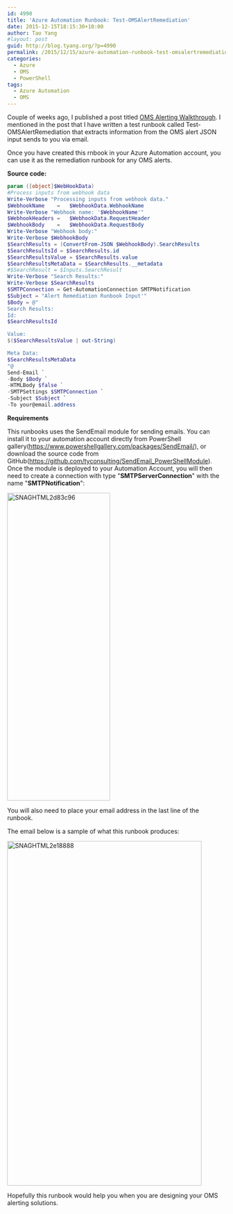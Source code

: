 ```yaml
---
id: 4990
title: 'Azure Automation Runbook: Test-OMSAlertRemediation'
date: 2015-12-15T18:15:30+10:00
author: Tao Yang
#layout: post
guid: http://blog.tyang.org/?p=4990
permalink: /2015/12/15/azure-automation-runbook-test-omsalertremediation/
categories:
  - Azure
  - OMS
  - PowerShell
tags:
  - Azure Automation
  - OMS
---
```

Couple of weeks ago, I published a post titled <a href="http://blog.tyang.org/2015/12/03/oms-alerting-walkthrough/">OMS Alerting Walkthrough</a>. I mentioned in the post that I have written a test runbook called Test-OMSAlertRemediation that extracts information from the OMS alert JSON input sends to you via email.

Once you have created this rnbook in your Azure Automation account, you can use it as the remediation runbook for any OMS alerts.

<strong>Source code:</strong>
```powershell
param ([object]$WebHookData)
#Process inputs from webhook data
Write-Verbose "Processing inputs from webhook data."
$WebhookName    =   $WebhookData.WebhookName
Write-Verbose "Webhook name: '$WebhookName'"
$WebhookHeaders =   $WebhookData.RequestHeader
$WebhookBody    =   $WebhookData.RequestBody
Write-Verbose "Webhook body:"
Write-Verbose $WebhookBody
$SearchResults = (ConvertFrom-JSON $WebhookBody).SearchResults
$SearchResultsId = $SearchResults.id
$SearchResultsValue = $SearchResults.value
$SearchResultsMetaData = $SearchResults.__metadata
#$SearchResult = $Inputs.SearchResult
Write-Verbose "Search Results:"
Write-Verbose $SearchResults
$SMTPConnection = Get-AutomationConnection SMTPNotification
$Subject = "Alert Remediation Runbook Input'"
$Body = @"
Search Results:
Id:
$SearchResultsId

Value:
$($SearchResultsValue | out-String)

Meta Data:
$SearchResultsMetaData
"@
Send-Email `
-Body $Body `
-HTMLBody $false `
-SMTPSettings $SMTPConnection `
-Subject $Subject `
-To your@email.address

```
<strong>Requirements</strong>

This runbooks uses the SendEmail module for sending emails. You can install it to your automation account directly from PowerShell gallery(<a title="https://www.powershellgallery.com/packages/SendEmail/" href="https://www.powershellgallery.com/packages/SendEmail/">https://www.powershellgallery.com/packages/SendEmail/</a>), or download the source code from GitHub(<a title="https://github.com/tyconsulting/SendEmail_PowerShellModule" href="https://github.com/tyconsulting/SendEmail_PowerShellModule">https://github.com/tyconsulting/SendEmail_PowerShellModule</a>). Once the module is deployed to your Automation Account, you will then need to create a connection with type "<strong>SMTPServerConnection</strong>" with the name "<strong>SMTPNotification</strong>":

<a href="http://blog.tyang.org/wp-content/uploads/2015/12/SNAGHTML2d83c96-2.png"><img style="background-image: none; padding-top: 0px; padding-left: 0px; display: inline; padding-right: 0px; border: 0px;" title="SNAGHTML2d83c96" src="http://blog.tyang.org/wp-content/uploads/2015/12/SNAGHTML2d83c96_thumb-1.png" alt="SNAGHTML2d83c96" width="237" height="710" border="0" /></a>

You will also need to place your email address in the last line of the runbook.

The email below is a sample of what this runbook produces:

<a href="http://blog.tyang.org/wp-content/uploads/2015/12/SNAGHTML2e18888.png"><img style="background-image: none; padding-top: 0px; padding-left: 0px; display: inline; padding-right: 0px; border: 0px;" title="SNAGHTML2e18888" src="http://blog.tyang.org/wp-content/uploads/2015/12/SNAGHTML2e18888_thumb-1.png" alt="SNAGHTML2e18888" width="448" height="795" border="0" /></a>

Hopefully this runbook would help you when you are designing your OMS alerting solutions.